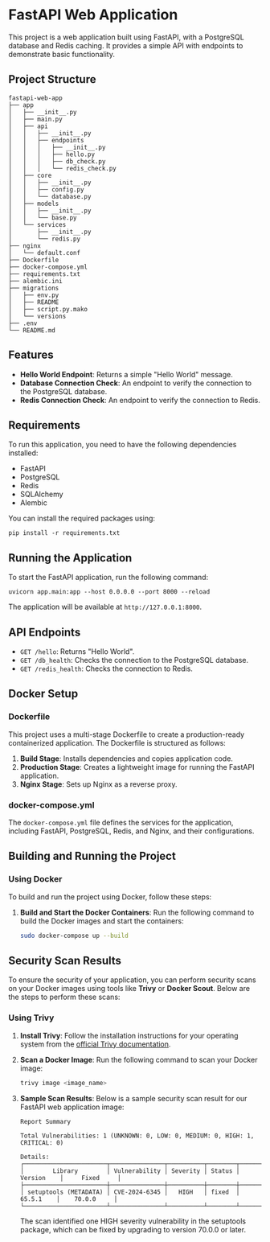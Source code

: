 # FastAPI Web Application

This project is a web application built using FastAPI, with a PostgreSQL database and Redis caching. It provides a simple API with endpoints to demonstrate basic functionality.

## Project Structure

```
fastapi-web-app
├── app
│   ├── __init__.py
│   ├── main.py
│   ├── api
│   │   ├── __init__.py
│   │   ├── endpoints
│   │   │   ├── __init__.py
│   │   │   ├── hello.py
│   │   │   ├── db_check.py
│   │   │   └── redis_check.py
│   ├── core
│   │   ├── __init__.py
│   │   ├── config.py
│   │   └── database.py
│   ├── models
│   │   ├── __init__.py
│   │   └── base.py
│   └── services
│       ├── __init__.py
│       └── redis.py
├── nginx
│   └── default.conf
├── Dockerfile
├── docker-compose.yml
├── requirements.txt
├── alembic.ini
├── migrations
│   ├── env.py
│   ├── README
│   ├── script.py.mako
│   └── versions
├── .env
└── README.md
```

## Features

- **Hello World Endpoint**: Returns a simple "Hello World" message.
- **Database Connection Check**: An endpoint to verify the connection to the PostgreSQL database.
- **Redis Connection Check**: An endpoint to verify the connection to Redis.

## Requirements

To run this application, you need to have the following dependencies installed:

- FastAPI
- PostgreSQL
- Redis
- SQLAlchemy
- Alembic

You can install the required packages using:

```
pip install -r requirements.txt
```

## Running the Application

To start the FastAPI application, run the following command:

```
uvicorn app.main:app --host 0.0.0.0 --port 8000 --reload
```

The application will be available at `http://127.0.0.1:8000`.

## API Endpoints

- `GET /hello`: Returns "Hello World".
- `GET /db_health`: Checks the connection to the PostgreSQL database.
- `GET /redis_health`: Checks the connection to Redis.

## Docker Setup

### Dockerfile

This project uses a multi-stage Dockerfile to create a production-ready containerized application. The Dockerfile is structured as follows:

1. **Build Stage**: Installs dependencies and copies application code.
2. **Production Stage**: Creates a lightweight image for running the FastAPI application.
3. **Nginx Stage**: Sets up Nginx as a reverse proxy.

### docker-compose.yml

The `docker-compose.yml` file defines the services for the application, including FastAPI, PostgreSQL, Redis, and Nginx, and their configurations.

## Building and Running the Project

### Using Docker

To build and run the project using Docker, follow these steps:

1. **Build and Start the Docker Containers**:
   Run the following command to build the Docker images and start the containers:
   ```bash
   sudo docker-compose up --build
   ```

## Security Scan Results

To ensure the security of your application, you can perform security scans on your Docker images using tools like **Trivy** or **Docker Scout**. Below are the steps to perform these scans:

### Using Trivy

1. **Install Trivy**:
   Follow the installation instructions for your operating system from the [official Trivy documentation](https://aquasecurity.github.io/trivy/).

2. **Scan a Docker Image**:
   Run the following command to scan your Docker image:
   ```bash
   trivy image <image_name>
   ```

3. **Sample Scan Results**:
   Below is a sample security scan result for our FastAPI web application image:
   ```
   Report Summary
   
   Total Vulnerabilities: 1 (UNKNOWN: 0, LOW: 0, MEDIUM: 0, HIGH: 1, CRITICAL: 0)
   
   Details:
   ┌───────────────────────┬───────────────┬──────────┬────────┬───────────────┬───────────────┐
   │        Library        │ Vulnerability │ Severity │ Status │    Version    │     Fixed     │
   ├───────────────────────┼───────────────┼──────────┼────────┼───────────────┼───────────────┤
   │ setuptools (METADATA) │ CVE-2024-6345 │   HIGH   │ fixed  │    65.5.1    │    70.0.0     │
   └───────────────────────┴───────────────┴──────────┴────────┴───────────────┴───────────────┘
   ```

   The scan identified one HIGH severity vulnerability in the setuptools package, which can be fixed by upgrading to version 70.0.0 or later.




